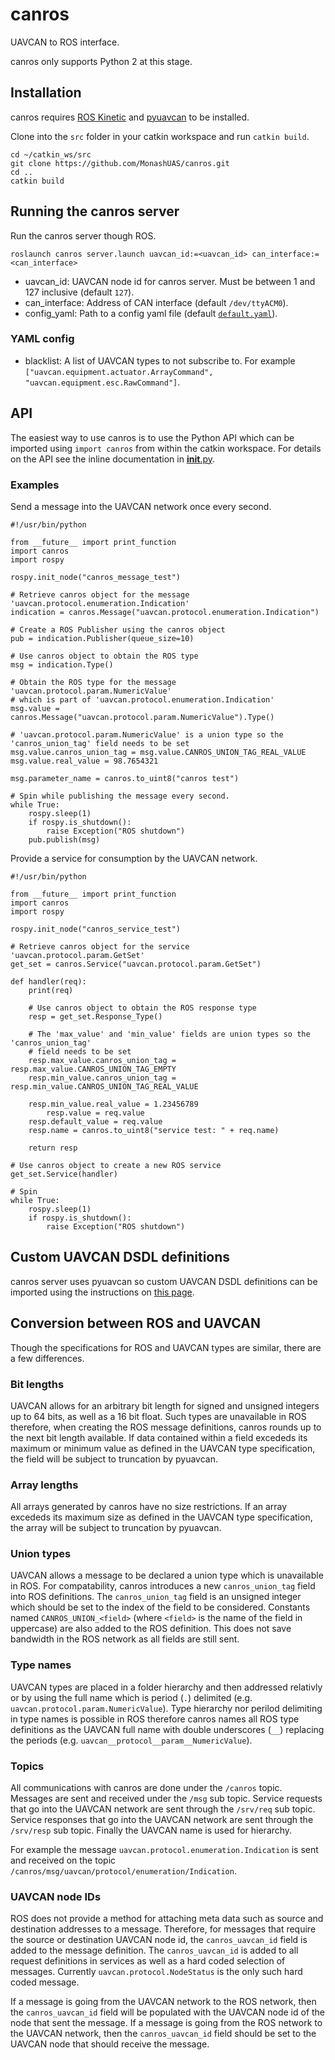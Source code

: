 # canros
UAVCAN to ROS interface.

canros only supports Python 2 at this stage.

## Installation
canros requires [ROS Kinetic](http://wiki.ros.org/kinetic/Installation) and [pyuavcan](http://uavcan.org/Implementations/Pyuavcan/) to be installed.

Clone into the `src` folder in your catkin workspace and run `catkin build`.

    cd ~/catkin_ws/src
    git clone https://github.com/MonashUAS/canros.git
    cd ..
    catkin build


## Running the canros server
Run the canros server though ROS.

    roslaunch canros server.launch uavcan_id:=<uavcan_id> can_interface:=<can_interface>

- uavcan_id: UAVCAN node id for canros server. Must be between 1 and 127 inclusive (default `127`).
- can_interface: Address of CAN interface (default `/dev/ttyACM0`).
- config_yaml: Path to a config yaml file (default [`default.yaml`](launch/default.yaml)).

### YAML config

- blacklist: A list of UAVCAN types to not subscribe to. For example `["uavcan.equipment.actuator.ArrayCommand", "uavcan.equipment.esc.RawCommand"]`.


## API
The easiest way to use canros is to use the Python API which can be imported using `import canros` from within the catkin workspace.
For details on the API see the inline documentation in [__init__.py](src/canros/__init__.py).


### Examples
Send a message into the UAVCAN network once every second.

	#!/usr/bin/python

	from __future__ import print_function
	import canros
	import rospy

	rospy.init_node("canros_message_test")

	# Retrieve canros object for the message 'uavcan.protocol.enumeration.Indication'
	indication = canros.Message("uavcan.protocol.enumeration.Indication")

	# Create a ROS Publisher using the canros object
	pub = indication.Publisher(queue_size=10)

	# Use canros object to obtain the ROS type
	msg = indication.Type()

	# Obtain the ROS type for the message 'uavcan.protocol.param.NumericValue'
	# which is part of 'uavcan.protocol.enumeration.Indication'
	msg.value = canros.Message("uavcan.protocol.param.NumericValue").Type()

	# 'uavcan.protocol.param.NumericValue' is a union type so the 'canros_union_tag' field needs to be set
	msg.value.canros_union_tag = msg.value.CANROS_UNION_TAG_REAL_VALUE
	msg.value.real_value = 98.7654321

	msg.parameter_name = canros.to_uint8("canros test")

	# Spin while publishing the message every second.
	while True:
		rospy.sleep(1)
		if rospy.is_shutdown():
			raise Exception("ROS shutdown")
		pub.publish(msg)

Provide a service for consumption by the UAVCAN network.

	#!/usr/bin/python

	from __future__ import print_function
	import canros
	import rospy

	rospy.init_node("canros_service_test")

	# Retrieve canros object for the service 'uavcan.protocol.param.GetSet'
	get_set = canros.Service("uavcan.protocol.param.GetSet")

	def handler(req):
		print(req)

		# Use canros object to obtain the ROS response type
		resp = get_set.Response_Type()

		# The 'max_value' and 'min_value' fields are union types so the 'canros_union_tag'
		# field needs to be set
		resp.max_value.canros_union_tag = resp.max_value.CANROS_UNION_TAG_EMPTY
		resp.min_value.canros_union_tag = resp.min_value.CANROS_UNION_TAG_REAL_VALUE

		resp.min_value.real_value = 1.23456789
			resp.value = req.value
		resp.default_value = req.value
		resp.name = canros.to_uint8("service test: " + req.name)

		return resp

	# Use canros object to create a new ROS service
	get_set.Service(handler)

	# Spin
	while True:
		rospy.sleep(1)
		if rospy.is_shutdown():
			raise Exception("ROS shutdown")


## Custom UAVCAN DSDL definitions
canros server uses pyuavcan so custom UAVCAN DSDL definitions can be imported using the instructions on [this page](http://uavcan.org/Implementations/Pyuavcan/Tutorials/2._Basic_usage/#using-vendor-specific-dsdl-definitions). 


## Conversion between ROS and UAVCAN
Though the specifications for ROS and UAVCAN types are similar, there are a few differences.

### Bit lengths
UAVCAN allows for an arbitrary bit length for signed and unsigned integers up to 64 bits, as well as a 16 bit float.
Such types are unavailable in ROS therefore, when creating the ROS message definitions, canros rounds up to the next bit length available.
If data contained within a field excededs its maximum or minimum value as defined in the UAVCAN type specification, the field will be subject to truncation by pyuavcan.

### Array lengths
All arrays generated by canros have no size restrictions.
If an array excededs its maximum size as defined in the UAVCAN type specification, the array will be subject to truncation by pyuavcan.

### Union types
UAVCAN allows a message to be declared a union type which is unavailable in ROS.
For compatability, canros introduces a new `canros_union_tag` field into ROS definitions.
The `canros_union_tag` field is an unsigned integer which should be set to the index of the field to be considered.
Constants named `CANROS_UNION_<field>` (where `<field>` is the name of the field in uppercase) are also added to the ROS definition.
This does not save bandwidth in the ROS network as all fields are still sent.

### Type names
UAVCAN types are placed in a folder hierarchy and then addressed relativly or by using the full name which is period (`.`) delimited (e.g. `uavcan.protocol.param.NumericValue`).
Type hierarchy nor perilod delimiting in type names is possible in ROS therefore canros names all ROS type definitions as the UAVCAN full name with double underscores (`__`) replacing the periods (e.g. `uavcan__protocol__param__NumericValue`).

### Topics
All communications with canros are done under the `/canros` topic.
Messages are sent and received under the `/msg` sub topic.
Service requests that go into the UAVCAN network are sent through the `/srv/req` sub topic.
Service responses that go into the UAVCAN network are sent through the `/srv/resp` sub topic.
Finally the UAVCAN name is used for hierarchy.

For example the message `uavcan.protocol.enumeration.Indication` is sent and received on the topic `/canros/msg/uavcan/protocol/enumeration/Indication`.

### UAVCAN node IDs
ROS does not provide a method for attaching meta data such as source and destination addresses to a message. Therefore, for messages that require the source or destination UAVCAN node id, the `canros_uavcan_id` field is added to the message definition.
The `canros_uavcan_id` is added to all request definitions in services as well as a hard coded selection of messages.
Currently `uavcan.protocol.NodeStatus` is the only such hard coded message.

If a message is going from the UAVCAN network to the ROS network, then the `canros_uavcan_id` field will be populated with the UAVCAN node id of the node that sent the message.
If a message is going from the ROS network to the UAVCAN network, then the `canros_uavcan_id` field should be set to the UAVCAN node that should receive the message.
